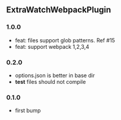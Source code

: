 ## ExtraWatchWebpackPlugin

### 1.0.0

- feat: files support glob patterns. Ref #15
- feat: support webpack 1,2,3,4

### 0.2.0

- options.json is better in base dir
- __test__ files should not compile

### 0.1.0

- first bump
